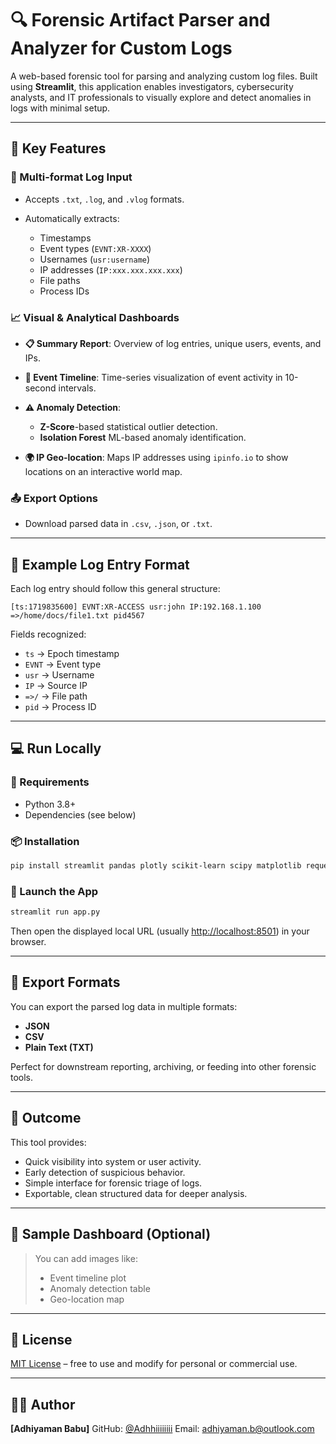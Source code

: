 # 🔍 Forensic Artifact Parser and Analyzer for Custom Logs

A web-based forensic tool for parsing and analyzing custom log files. Built using **Streamlit**, this application enables investigators, cybersecurity analysts, and IT professionals to visually explore and detect anomalies in logs with minimal setup.

---

## 🧰 Key Features

### 📂 Multi-format Log Input

* Accepts `.txt`, `.log`, and `.vlog` formats.
* Automatically extracts:

  * Timestamps
  * Event types (`EVNT:XR-XXXX`)
  * Usernames (`usr:username`)
  * IP addresses (`IP:xxx.xxx.xxx.xxx`)
  * File paths
  * Process IDs

### 📈 Visual & Analytical Dashboards

* **📋 Summary Report**: Overview of log entries, unique users, events, and IPs.
* **📅 Event Timeline**: Time-series visualization of event activity in 10-second intervals.
* **⚠️ Anomaly Detection**:

  * **Z-Score**-based statistical outlier detection.
  * **Isolation Forest** ML-based anomaly identification.
* **🌍 IP Geo-location**: Maps IP addresses using `ipinfo.io` to show locations on an interactive world map.

### 📤 Export Options

* Download parsed data in `.csv`, `.json`, or `.txt`.

---

## 🧪 Example Log Entry Format

Each log entry should follow this general structure:

```
[ts:1719835600] EVNT:XR-ACCESS usr:john IP:192.168.1.100 =>/home/docs/file1.txt pid4567
```

Fields recognized:

* `ts` → Epoch timestamp
* `EVNT` → Event type
* `usr` → Username
* `IP` → Source IP
* `=>/` → File path
* `pid` → Process ID

---

## 💻 Run Locally

### 🔧 Requirements

* Python 3.8+
* Dependencies (see below)

### 📦 Installation

```bash
pip install streamlit pandas plotly scikit-learn scipy matplotlib requests
```

### 🚀 Launch the App

```bash
streamlit run app.py
```

Then open the displayed local URL (usually [http://localhost:8501](http://localhost:8501)) in your browser.

---

## 📁 Export Formats

You can export the parsed log data in multiple formats:

* **JSON**
* **CSV**
* **Plain Text (TXT)**

Perfect for downstream reporting, archiving, or feeding into other forensic tools.

---

## 📌 Outcome

This tool provides:

* Quick visibility into system or user activity.
* Early detection of suspicious behavior.
* Simple interface for forensic triage of logs.
* Exportable, clean structured data for deeper analysis.

---

## 📸 Sample Dashboard (Optional)

> You can add images like:
>
> * Event timeline plot
> * Anomaly detection table
> * Geo-location map

---

## 📜 License

[MIT License](LICENSE) – free to use and modify for personal or commercial use.

---

## 👨‍💻 Author

**\[Adhiyaman Babu]**
GitHub: [@Adhhiiiiiiii](https://github.com/Adhhiiiiiiii)
Email: [adhiyaman.b@outlook.com](adhiyaman.b@outlook.com)
